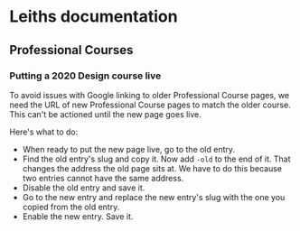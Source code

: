 # Leiths documentation

## Professional Courses

### Putting a 2020 Design course live
To avoid issues with Google linking to older Professional Course pages, we need the URL of new Professional Course pages to match the older course. This can't be actioned until the new page goes live.

Here's what to do:
- When ready to put the new page live, go to the old entry.
- Find the old entry's slug and copy it. Now add `-old` to the end of it. That changes the address the old page sits at. We have to do this because two entries cannot have the same address.
- Disable the old entry and save it.
- Go to the new entry and replace the new entry's slug with the one you copied from the old entry.
- Enable the new entry. Save it.

